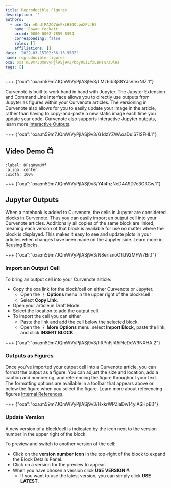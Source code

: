 ```yaml
---
title: Reproducible Figures
description: ''
authors:
  - userId: vKndfPAZO7WeFxLH1GQcpnXPzfH3
    name: Rowan Cockett
    orcid: 0000-0002-7859-8394
    corresponding: false
    roles: []
    affiliations: []
date: '2022-03-15T02:36:13.958Z'
name: reproducible-figures
oxa: oxa:m59m7JQmWVyPjlASj9v3/bbyR5iLfxLsNsn7JUlHs
tags: []
---
```


+++ {"oxa":"oxa:m59m7JQmWVyPjlASj9v3/LMz6lb3j88YJsVIexNIZ.1"}

Curvenote is built to work hand in hand with Jupyter. The Jupyter Extension and Command Line Interface allows you to directly use outputs from Jupyter as figures within your Curvenote articles. The versioning in Curvenote also allows for you to easily update your image in the article, rather than having to copy-and-paste a new static image each time you update your code. Curvenote also supports interactive Jupyter outputs, learn more [Interactive Outputs](oxa:m59m7JQmWVyPjlASj9v3/p25knjQanZEYoTll6cty "Interactive Outputs").

+++ {"oxa":"oxa:m59m7JQmWVyPjlASj9v3/G1dzYZWAoaDulS7lSFHI.1"}

## Video Demo 📺

```{iframe} https://www.loom.com/embed/0c36c55d57644938825f5b7e05072f9f
:label: DFsqOymUMf
:align: center
:width: 100%
```

+++ {"oxa":"oxa:m59m7JQmWVyPjlASj9v3/Y4i4hzNeD4A9D7c3G3Gw.1"}

## Jupyter Outputs

When a notebook is added to Curvenote, the cells in Jupyter are considered blocks in Curvenote. Thus you can easily import an output cell into your Curvenote articles. Additionally all copies of the same block are linked, meaning each version of that block is available for use no matter where the block is displayed. This makes it easy to see and update plots in your articles when changes have been made on the Jupyter side. Learn more in [Reusing Blocks](oxa:m59m7JQmWVyPjlASj9v3/93FoBDnslDe5zX30YhHW "Reusing Blocks").

+++ {"oxa":"oxa:m59m7JQmWVyPjlASj9v3/N8erIsnoO1lJ92MFW7Br.1"}

### Import an Output Cell

To bring an output cell into your Curvenote article:

- Copy the oxa link for the block/cell on either Curvenote or Jupyter.
  - Open the $\mathbf{\vdots}$ **Options** menu in the upper right of the block/cell
  - Select **Copy Link**.
- Open your article in Draft Mode.
- Select the location to add the output cell.
- To import the cell you can either
  - Paste the link and add the cell below the selected block.
  - Open the $\mathbf{\vdots}$ **More** **Options** menu, select **Import Block,** paste the link, and click **INSERT BLOCK**.

+++ {"oxa":"oxa:m59m7JQmWVyPjlASj9v3/hRPnFjIA5iNeDoW9NXHA.2"}

### Outputs as Figures

Once you’ve imported your output cell into a Curvenote article, you can format the output as a figure. You can adjust the size and location, add a caption and numbering, and referencing the figure throughout your text. The formatting options are available in a toolbar that appears above or below the figure when you select the figure. Learn more about referencing figures [Internal References](oxa:Z1isOjJQGvM22q5fhunb/kM7RCPH0vEYtXYMgTN6G "Internal References").

+++ {"oxa":"oxa:m59m7JQmWVyPjlASj9v3/HxkrWPZiaDw14yiASHpB.1"}

### Update Version

A new version of a block/cell is indicated by the icon next to the version number in the upper right of the block:

To preview and switch to another version of the cell:

- Click on the **version number** **icon** in the top-right of the block to expand the Block Details Panel.
- Click on a version for the preview to appear.
- When you have chosen a version click **USE VERSION #**.
  - If you want to use the latest version, you can simply click **USE LATEST**.


